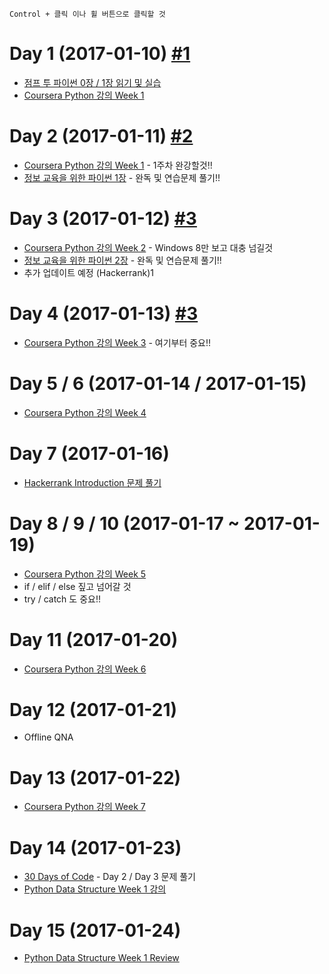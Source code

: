```
Control + 클릭 이나 휠 버튼으로 클릭할 것
```

# Day 1 (2017-01-10) [#1](https://github.com/myongjigo/start-to-python/issues/1)

 - [점프 투 파이썬 0장 / 1장 읽기 및 실습](https://wikidocs.net/book/1)
 - [Coursera Python 강의 Week 1](https://www.coursera.org/learn/python/supplement/WlvLt)

# Day 2 (2017-01-11) [#2](https://github.com/myongjigo/start-to-python/issues/2)
 - [Coursera Python 강의 Week 1](https://www.coursera.org/learn/python/supplement/WlvLt) - 1주차 완강할것!!
 - [정보 교육을 위한 파이썬 1장](http://www.pythonlearn.com/translations/KO/book_009_ko.pdf) - 완독 및 연습문제 풀기!!

# Day 3 (2017-01-12) [#3](https://github.com/myongjigo/start-to-python/issues/3)
 - [Coursera Python 강의 Week 2](https://www.coursera.org/learn/python/supplement/oEjgq/important-reading-using-python-in-this-class) - Windows 8만 보고 대충 넘길것
 - [정보 교육을 위한 파이썬 2장](http://www.pythonlearn.com/translations/KO/book_009_ko.pdf) - 완독 및 연습문제 풀기!!
 - 추가 업데이트 예정 (Hackerrank)1
 
# Day 4 (2017-01-13) [#3](https://github.com/myongjigo/start-to-python/issues/4)
 - [Coursera Python 강의 Week 3](https://www.coursera.org/learn/python/lecture/pkjuO/lecture-1-4-writing-paragraphs-of-code) - 여기부터 중요!!

# Day 5 / 6 (2017-01-14 / 2017-01-15)
 - [Coursera Python 강의 Week 4](https://www.coursera.org/learn/python/lecture/vjiO8/lecture-2-1-expressions)

# Day 7 (2017-01-16)
 - [Hackerrank Introduction 문제 풀기](https://www.hackerrank.com/domains/python/py-introduction)

# Day 8 / 9 / 10 (2017-01-17 ~ 2017-01-19)
 - [Coursera Python 강의 Week 5](https://www.coursera.org/learn/python/lecture/qsBPY/lecture-3-1-conditional-statements)
  - if / elif / else 짚고 넘어갈 것
  - try / catch 도 중요!!

# Day 11 (2017-01-20)
 - [Coursera Python 강의 Week 6](https://www.coursera.org/learn/python/home/week/6)

# Day 12 (2017-01-21)
 - Offline QNA
 
# Day 13 (2017-01-22)
 - [Coursera Python 강의 Week 7](https://www.coursera.org/learn/python/home/week/7)

# Day 14 (2017-01-23)
 - [30 Days of Code](https://www.hackerrank.com/domains/tutorials/30-days-of-code) - Day 2 / Day 3 문제 풀기
 - [Python Data Structure Week 1 강의](https://www.coursera.org/learn/python-data)
 
# Day 15 (2017-01-24)
 - [Python Data Structure Week 1 Review](https://www.coursera.org/learn/python-data)
